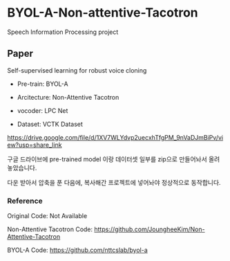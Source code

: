 # BYOL-A-Non-attentive-Tacotron
Speech Information Processing project

## Paper 
Self-supervised learning for robust voice cloning

* Pre-train: BYOL-A
* Arcitecture: Non-Attentive Tacotron
* vocoder: LPC Net


* Dataset: VCTK Dataset



https://drive.google.com/file/d/1XV7WLYdvp2uecxhTfgPM_9nVaDJmBiPv/view?usp=share_link

구글 드라이브에 pre-trained model 이랑 데이터셋 일부를 zip으로 만들어놔서 올려놓았습니다. 

다운 받아서 압축을 푼 다음에, 복사해간 프로젝트에 넣어놔야 정상적으로 동작합니다. 



### Reference
Original Code: Not Available

Non-Attentive Tacotron Code:   https://github.com/JoungheeKim/Non-Attentive-Tacotron

BYOL-A Code: https://github.com/nttcslab/byol-a

